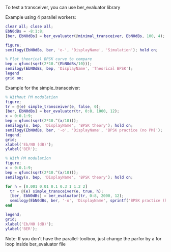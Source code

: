To test a transceiver, you can use ber_evaluator library

Example using 4 parallel workers:

```matlab
clear all; close all;
EbN0dBs = -8:1:8;
[ber, EbN0dBs] = ber_evaluator(@minimal_transceiver, EbN0dBs, 100, 4);

figure;
semilogy(EbN0dBs, ber, 'o-', 'DisplayName', 'Simulation'); hold on;

% Plot theorical BPSK curve to compare
bep = qfunc(sqrt(2*10.^(EbN0dBs/10)));
semilogy(EbN0dBs, bep, 'DisplayName', 'Theorical BPSK');
legend
grid on;
```

Example for the simple_transceiver:

```matlab
% Without PM modulation
figure;
tr = @(e) simple_transceiver(e, false, 0);
[ber, EbN0dBs] = ber_evaluator(tr, 0:8, 1000, 12);
x = 0:0.1:9;
bep = qfunc(sqrt(2*10.^(x/10)));
semilogy(x, bep, 'DisplayName', 'BPSK theory'); hold on;
semilogy(EbN0dBs, ber, '-o', 'DisplayName', 'BPSK practice (no PM)');
legend;
grid;
xlabel('Eb/N0 (dB)');
ylabel('BER');

% With PM modulation
figure;
x = 0:0.1:9;
bep = qfunc(sqrt(2*10.^(x/10)));
semilogy(x, bep, 'DisplayName', 'BPSK theory'); hold on;

for h = [0.001 0.01 0.1 0.3 1 1.2 2]
  tr = @(e) simple_transceiver(e, true, h);
  [ber, EbN0dBs] = ber_evaluator(tr, 0:8, 2000, 12);
  semilogy(EbN0dBs, ber, '-o', 'DisplayName', sprintf('BPSK practice (h = %4.3f)', h));
end

legend;
grid;
xlabel('Eb/N0 (dB)');
ylabel('BER');
```

Note: If you don't have the parallel-toolbox, just change the parfor by a for loop inside ber_evaluator file
